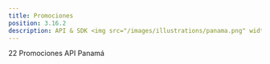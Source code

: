 ```yaml
---
title: Promociones
position: 3.16.2
description: API & SDK <img src="/images/illustrations/panama.png" width="50">
---
```


22 Promociones API Panamá

